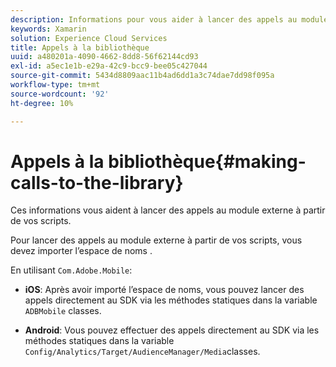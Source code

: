 ```yaml
---
description: Informations pour vous aider à lancer des appels au module externe à partir de vos scripts.
keywords: Xamarin
solution: Experience Cloud Services
title: Appels à la bibliothèque
uuid: a480201a-4090-4662-8dd8-56f62144cd93
exl-id: a5ec1e1b-e29a-42c9-bcc9-bee05c427044
source-git-commit: 5434d8809aac11b4ad6dd1a3c74dae7dd98f095a
workflow-type: tm+mt
source-wordcount: '92'
ht-degree: 10%

---
```


# Appels à la bibliothèque{#making-calls-to-the-library}

Ces informations vous aident à lancer des appels au module externe à partir de vos scripts.

Pour lancer des appels au module externe à partir de vos scripts, vous devez importer l’espace de noms .

En utilisant `Com.Adobe.Mobile`:

* **iOS**: Après avoir importé l’espace de noms, vous pouvez lancer des appels directement au SDK via les méthodes statiques dans la variable `ADBMobile` classes.

* **Android**: Vous pouvez effectuer des appels directement au SDK via les méthodes statiques dans la variable `Config/Analytics/Target/AudienceManager/Media`classes.
